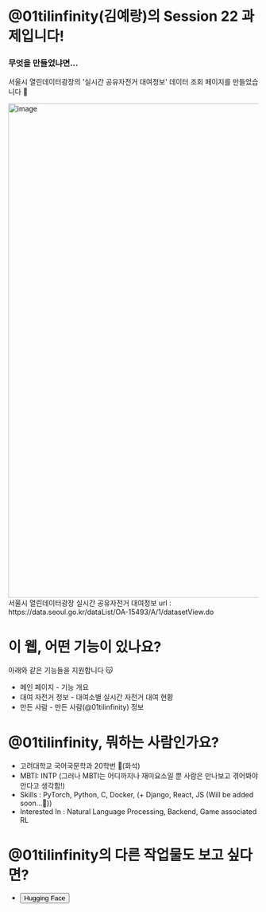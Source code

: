 <h1>@01tilinfinity(김예랑)의 Session 22 과제입니다!</h1>
<h3>무엇을 만들었냐면...</h3>
<p>서울시 열린데이터광장의 '실시간 공유자전거 대여정보' 데이터 조회 페이지를 만들었습니다 🥰</p>
<img width="993" alt="image" src="https://github.com/01tilinfinity/hw-test/assets/137471403/7d9cd0bc-dd49-442f-8f2e-8b492309d48d">

<div>서울시 열린데이터광장 실시간 공유자전거 대여정보 url : https://data.seoul.go.kr/dataList/OA-15493/A/1/datasetView.do</div>

<h1>이 웹, 어떤 기능이 있나요?</h1>
<p>  </p>
<div>
  <div>아래와 같은 기능들을 지원합니다 😽</div>
<ul>
  <li>
    메인 페이지 - 기능 개요
  </li>
  <li>
    대여 자전거 정보 - 대여소별 실시간 자전거 대여 현황
  </li>
  <li>
    만든 사람 - 만든 사람(@01tilinfinity) 정보
  </li>
</ul>
</div>

<h1>@01tilinfinity, 뭐하는 사람인가요?</h1>
<p> </p>
<div>
  <ul>
    <li>
      고려대학교 국어국문학과 20학번 🦕(화석) 
    </li>
    <li>
      MBTI: INTP (그러나 MBTI는 어디까지나 재미요소일 뿐 사람은 만나보고 겪어봐야 안다고 생각함!)
    </li>
    <li>
      Skills : PyTorch, Python, C, Docker, (+ Django, React, JS (Will be added soon...🤗))
    </li>
    <li>
      Interested In : Natural Language Processing, Backend, Game associated RL
    </li>
  </ul>
</div>

<h1>@01tilinfinity의 다른 작업물도 보고 싶다면?</h1>
<div>
  <ul>
    <li>
      <a href="https://huggingface.co/canho" style="text-decoration:none;">
        <button type="button">Hugging Face</button>
      </a>
    </li>
  </ul>
</div>


